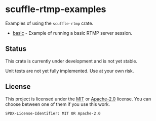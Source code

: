 # scuffle-rtmp-examples

Examples of using the `scuffle-rtmp` crate.

- [basic](./src/basic.rs) - Example of running a basic RTMP server session.

## Status

This crate is currently under development and is not yet stable.

Unit tests are not yet fully implemented. Use at your own risk.

## License

This project is licensed under the [MIT](./LICENSE.MIT) or [Apache-2.0](./LICENSE.Apache-2.0) license.
You can choose between one of them if you use this work.

`SPDX-License-Identifier: MIT OR Apache-2.0`
